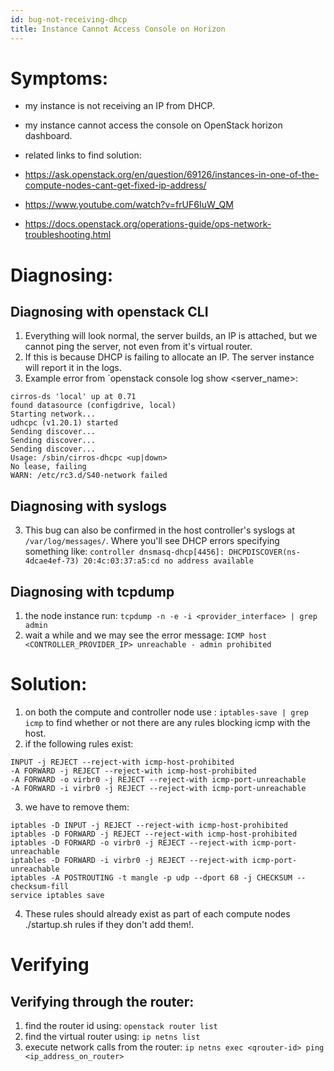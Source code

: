 ```yaml
---
id: bug-not-receiving-dhcp
title: Instance Cannot Access Console on Horizon
---
```



# Symptoms:
- my instance is not receiving an IP from DHCP.
- my instance cannot access the console on OpenStack horizon dashboard.

- related links to find solution:
- https://ask.openstack.org/en/question/69126/instances-in-one-of-the-compute-nodes-cant-get-fixed-ip-address/
- https://www.youtube.com/watch?v=frUF6IuW_QM
- https://docs.openstack.org/operations-guide/ops-network-troubleshooting.html

# Diagnosing:
## Diagnosing with openstack CLI
1. Everything will look normal, the server builds, an IP is attached, but we cannot ping the server, not even from it's virtual router. 
2. If this is because DHCP is failing to allocate an IP. The server instance will report it in the logs.
3. Example error from `openstack console log show <server_name>:
```
cirros-ds 'local' up at 0.71
found datasource (configdrive, local)
Starting network...
udhcpc (v1.20.1) started
Sending discover...
Sending discover...
Sending discover...
Usage: /sbin/cirros-dhcpc <up|down>
No lease, failing
WARN: /etc/rc3.d/S40-network failed
```
## Diagnosing with syslogs
3. This bug can also be confirmed in the host controller's syslogs at `/var/log/messages/`. Where you'll see DHCP errors specifying something like: `controller dnsmasq-dhcp[4456]: DHCPDISCOVER(ns-4dcae4ef-73) 20:4c:03:37:a5:cd no address available`
## Diagnosing with tcpdump
1. the node instance run: `tcpdump -n -e -i <provider_interface> | grep admin`
2. wait a while and we may see the error message: `ICMP host <CONTROLLER_PROVIDER_IP> unreachable - admin prohibited`
# Solution:
1. on both the compute and controller node use : `iptables-save | grep icmp` to find whether or not there are any rules blocking icmp with the host.
2. if the following rules exist:
```
INPUT -j REJECT --reject-with icmp-host-prohibited
-A FORWARD -j REJECT --reject-with icmp-host-prohibited
-A FORWARD -o virbr0 -j REJECT --reject-with icmp-port-unreachable
-A FORWARD -i virbr0 -j REJECT --reject-with icmp-port-unreachable

```
3. we have to remove them:
```
iptables -D INPUT -j REJECT --reject-with icmp-host-prohibited
iptables -D FORWARD -j REJECT --reject-with icmp-host-prohibited
iptables -D FORWARD -o virbr0 -j REJECT --reject-with icmp-port-unreachable
iptables -D FORWARD -i virbr0 -j REJECT --reject-with icmp-port-unreachable
iptables -A POSTROUTING -t mangle -p udp --dport 68 -j CHECKSUM --checksum-fill
service iptables save
```
4. These rules should already exist as part of each compute nodes ./startup.sh rules if they don't add them!.
# Verifying
## Verifying through the router:
1. find the router id using: `openstack router list`
2. find the virtual router using: `ip netns list`
3. execute network calls from the router: `ip netns exec <qrouter-id> ping <ip_address_on_router>`
